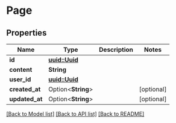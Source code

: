 # Page

## Properties

Name | Type | Description | Notes
------------ | ------------- | ------------- | -------------
**id** | [**uuid::Uuid**](uuid::Uuid.md) |  | 
**content** | **String** |  | 
**user_id** | [**uuid::Uuid**](uuid::Uuid.md) |  | 
**created_at** | Option<**String**> |  | [optional]
**updated_at** | Option<**String**> |  | [optional]

[[Back to Model list]](../README.md#documentation-for-models) [[Back to API list]](../README.md#documentation-for-api-endpoints) [[Back to README]](../README.md)


